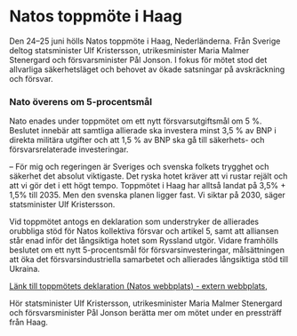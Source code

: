 # Natos toppmöte i Haag

Den 24–25 juni hölls Natos toppmöte i Haag, Nederländerna. Från Sverige deltog statsminister Ulf Kristersson, utrikesminister Maria Malmer Stenergard och försvarsminister Pål Jonson. I fokus för mötet stod det allvarliga säkerhetsläget och behovet av ökade satsningar på avskräckning och försvar.

### Nato överens om 5-procentsmål

Nato enades under toppmötet om ett nytt försvarsutgiftsmål om 5 %. Beslutet innebär att samtliga allierade ska investera minst 3,5 % av BNP i direkta militära utgifter och att 1,5 % av BNP ska gå till säkerhets- och försvarsrelaterade investeringar.

– För mig och regeringen är Sveriges och svenska folkets trygghet och säkerhet det absolut viktigaste. Det ryska hotet kräver att vi rustar rejält och att vi gör det i ett högt tempo. Toppmötet i Haag har alltså landat på 3,5% + 1,5% till 2035. Men den svenska planen ligger fast. Vi siktar på 2030, säger statsminister Ulf Kristersson.

Vid toppmötet antogs en deklaration som understryker de allierades orubbliga stöd för Natos kollektiva försvar och artikel 5, samt att alliansen står enad inför det långsiktiga hotet som Ryssland utgör. Vidare framhölls beslutet om ett nytt 5-procentsmål för försvarsinvesteringar, målsättningen att öka det försvarsindustriella samarbetet och allierades långsiktiga stöd till Ukraina.

[Länk till toppmötets deklaration (Natos webbplats) - extern webbplats,](https://www.nato.int/cps/en/natohq/official_texts_236705.htm)

Hör statsminister Ulf Kristersson, utrikesminister Maria Malmer Stenergard och försvarsminister Pål Jonson berätta mer om mötet under en pressträff från Haag.
